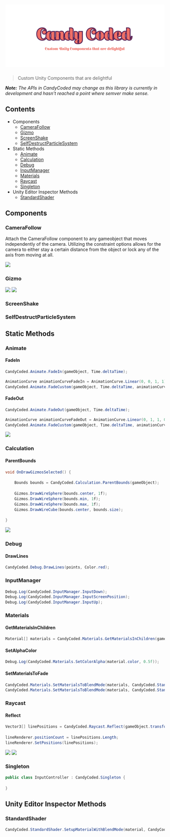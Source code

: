 # ![CandyCoded](logo.png)

> Custom Unity Components that are delightful

_**Note:** The APIs in CandyCoded may change as this library is currently in development and hasn't reached a point where semver make sense._

## Contents

- Components
    - [CameraFollow](#camerafollow)
    - [Gizmo](#gizmo)
    - [ScreenShake](#screenshake)
    - [SelfDestructParticleSystem](#selfdestructparticlesystem)
- Static Methods
    - [Animate](#animate)
    - [Calculation](#calculation)
    - [Debug](#debug)
    - [InputManager](#inputmanager)
    - [Materials](#materials)
    - [Raycast](#raycast)
    - [Singleton](#singleton)
- Unity Editor Inspector Methods
    - [StandardShader](#standardshader)

## Components

### CameraFollow

Attach the CameraFollow component to any gameobject that moves independently of the camera. Utilizing the constraint options allows for the camera to either stay a certain distance from the object or lock any of the axis from moving at all.

![](https://media.giphy.com/media/l49JC79lqlSLFUQlG/giphy.gif)

### Gizmo

![](https://i.imgur.com/jjK2N8a.png)
![](https://i.imgur.com/ZOErDc2.png)

### ScreenShake

### SelfDestructParticleSystem


## Static Methods

### Animate

#### FadeIn

```csharp
CandyCoded.Animate.FadeIn(gameObject, Time.deltaTime);
```

```csharp
AnimationCurve animationCurveFadeIn = AnimationCurve.Linear(0, 0, 1, 1);
CandyCoded.Animate.FadeCustom(gameObject, Time.deltaTime, animationCurveFadeIn);
```

#### FadeOut

```csharp
CandyCoded.Animate.FadeOut(gameObject, Time.deltaTime);
```

```csharp
AnimationCurve animationCurveFadeOut = AnimationCurve.Linear(0, 1, 1, 0);
CandyCoded.Animate.FadeCustom(gameObject, Time.deltaTime, animationCurveFadeOut);
```

![](https://media.giphy.com/media/3ohc1bNoAxiYuBm7x6/giphy.gif)

### Calculation

#### ParentBounds

```csharp
void OnDrawGizmosSelected() {

    Bounds bounds = CandyCoded.Calculation.ParentBounds(gameObject);

    Gizmos.DrawWireSphere(bounds.center, 1f);
    Gizmos.DrawWireSphere(bounds.min, 1f);
    Gizmos.DrawWireSphere(bounds.max, 1f);
    Gizmos.DrawWireCube(bounds.center, bounds.size);

}
```

![](https://i.imgur.com/yX5f6rk.png)

### Debug

#### DrawLines

```csharp
CandyCoded.Debug.DrawLines(points, Color.red);
```

### InputManager

```csharp
Debug.Log(CandyCoded.InputManager.InputDown);
Debug.Log(CandyCoded.InputManager.InputScreenPosition);
Debug.Log(CandyCoded.InputManager.InputUp);
```

### Materials

#### GetMaterialsInChildren

```csharp
Material[] materials = CandyCoded.Materials.GetMaterialsInChildren(gameObject);
```

#### SetAlphaColor

```csharp
Debug.Log(CandyCoded.Materials.SetColorAlpha(material.color, 0.5f));
```

#### SetMaterialsToFade

```csharp
CandyCoded.Materials.SetMaterialsToBlendMode(materials, CandyCoded.StandardShader.BlendMode.Opaque);
CandyCoded.Materials.SetMaterialsToBlendMode(materials, CandyCoded.StandardShader.BlendMode.Fade);
```

### Raycast

#### Reflect

```csharp
Vector3[] linePositions = CandyCoded.Raycast.Reflect(gameObject.transform.position, gameObject.transform.forward, distance, layerMask);

lineRenderer.positionCount = linePositions.Length;
lineRenderer.SetPositions(linePositions);
```

![](https://media.giphy.com/media/l3mZp4n2EdtFggeDS/giphy.gif)
![](https://media.giphy.com/media/3ohs7MYwAjHtvGkqrK/giphy.gif)

### Singleton

```csharp
public class InputController : CandyCoded.Singleton {

}
```

## Unity Editor Inspector Methods

### StandardShader

```csharp
CandyCoded.StandardShader.SetupMaterialWithBlendMode(material, CandyCoded.StandardShader.BlendMode.Fade);
```
